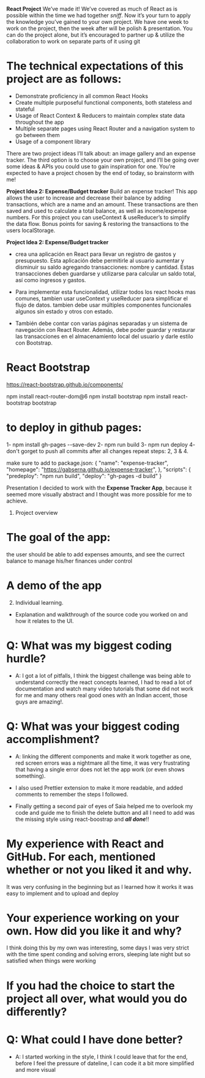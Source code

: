 **React Project**
We’ve made it! We’ve covered as much of React as is possible within the time we had together *sniff*. Now it’s your turn to apply the knowledge you’ve gained to your own project. We have one week to work on the project, then the week after will be polish & presentation. You can do the project alone, but it’s encouraged to partner up & utilize the collaboration to work on separate parts of it using git

# The technical expectations of this project are as follows:
* Demonstrate proficiency in all common React Hooks
* Create multiple purposeful functional components, both stateless and stateful
* Usage of React Context & Reducers to maintain complex state data throughout the app
* Multiple separate pages using React Router and a navigation system to go between them
* Usage of a component library

There are two project ideas I’ll talk about: an image gallery and an expense tracker. The third option is to choose your own project, and I’ll be going over some ideas & APIs you could use to gain inspiration for one. You’re expected to have a project chosen by the end of today, so brainstorm with me!

**Project Idea 2: Expense/Budget tracker**
Build an expense tracker! This app allows the user to increase and decrease their balance by adding transactions, which are a name and an amount. These transactions are then saved and used to calculate a total balance, as well as income/expense numbers. For this project you can useContext & useReducer’s to simplify the data flow. Bonus points for saving & restoring the transactions to the users localStorage.


**Project Idea 2: Expense/Budget tracker**
* crea una aplicación en React para llevar un registro de gastos y presupuesto. Esta aplicación debe permitirle al usuario aumentar y disminuir su saldo agregando transacciones: nombre y cantidad. Estas transacciones deben guardarse y utilizarse para calcular un saldo total, así como ingresos y gastos.

* Para implementar esta funcionalidad, utilizar todos los react hooks mas comunes, tambien usar useContext y useReducer para simplificar el flujo de datos. tambien debe usar múltiples componentes funcionales algunos sin estado y otros con estado.

* También debe contar con varias páginas separadas y un sistema de navegación con React Router. Además, debe poder guardar y restaurar las transacciones en el almacenamiento local del usuario y darle estilo con Bootstrap.

# React Bootstrap
https://react-bootstrap.github.io/components/

npm install react-router-dom@6
npm install bootstrap
npm install react-bootstrap bootstrap

# to deploy in github pages:
1- npm install gh-pages --save-dev
2- npm run build
3- npm run deploy
4- don't gorget to push all commits
after all changes repeat steps: 2, 3 & 4.

make sure to add to package.json:
{
  "name": "expense-tracker",
  "homepage": "https://gabserna.github.io/expense-tracker",
  },
  "scripts": {
    "predeploy": "npm run build",
    "deploy": "gh-pages -d build"
  }



Presentation
I decided to work with the **Expense Tracker App**, because it seemed more visually abstract and I thought was more possible for me to achieve.

1. Project overview
# The goal of the app:
the user should be able to add expenses amounts, and see the currect balance to manage his/her finances under control

# A demo of the app

2. Individual learning.
- Explanation and walkthrough of the source code you worked on and how it relates to the UI. 

# Q: What was my biggest coding hurdle?
- A: I got a lot of pitfalls, I think the biggest challenge was being able to understand correctly the react concepts learned, I had to read a lot of documentation and watch many video tutorials that some did not work for me and many others real good ones with an Indian accent, those guys are amazing!.

# Q: What was your biggest coding accomplishment?
- A: linking the different components and make it work together as one, red screen errors was a nightmare all the time, it was very frustrating that having a single error does not let the app work (or even shows something).


- I also used Prettier extension to make it more readable, and added comments to remember the steps I followed.

- Finally getting a second pair of eyes of Saia helped me to overlook my code and guide me to finish the delete button and all I need to add was the missing style using react-boostrap and ***all done***!!


# My experience with React and GitHub. For each, mentioned whether or not you liked it and why.
It was very confusing in the beginning but as I learned how it works it was easy to implement and to upload and deploy 


# Your experience working on your own. How did you like it and why?
I think doing this by my own was interesting, some days I was very strict with the time spent conding and solving errors, sleeping late night but so satisfied when things were working


# If you had the choice to start the project all over, what would you do differently?

# Q: What could I have done better?
- A: I started working in the style, I think I could leave that for the end, before I feel the pressure of dateline, I can code it a bit more simplified and more visual